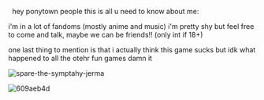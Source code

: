 &nbsp;
 hey ponytown people this is all u need to know about me:

i'm in a lot of fandoms (mostly anime and music) i'm pretty shy but feel free to come and talk, maybe we can be friends!! (only int if 18+)

one last thing to mention is that i actually think this game sucks but idk what happened to all the otehr fun games damn it

![spare-the-symptahy-jerma](https://github.com/user-attachments/assets/4a0058b4-2492-4357-aac2-c25de3214ad4) 

![609aeb4d](https://github.com/user-attachments/assets/560bf14e-a335-41f1-bf8b-c3526b7e3a72)


<!--
**bloplop/bloplop** is a ✨ _special_ ✨ repository because its `README.md` (this file) appears on your GitHub profile.

Here are some ideas to get you started:

- 🔭 I’m currently working on ...
- 🌱 I’m currently learning ...
- 👯 I’m looking to collaborate on ...
- 🤔 I’m looking for help with ...
- 💬 Ask me about ...
- 📫 How to reach me: ...
- 😄 Pronouns: ...
- ⚡ Fun fact: ...
-->
